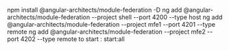 

npm install @angular-architects/module-federation -D
ng add @angular-architects/module-federation --project shell --port 4200 --type host
ng add @angular-architects/module-federation --project mfe1 --port 4201 --type remote
ng add @angular-architects/module-federation --project mfe2 --port 4202 --type remote
to start : start:all 